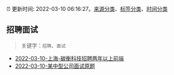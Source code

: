 :alarm_clock: 更新时间: 2022-03-10 06:16:27。[来源分类](../README.md)、[标签分类](../TAGS.md)、[时间分类](../TIMELINE.md)

## 招聘面试


> 关键字：`招聘`、`面试`



- [2022-03-10-上海-碳衡科技招聘两年以上前端](https://www.v2ex.com/t/839402) 
- [2022-03-10-某中型公司面试原题](https://toutiao.io/k/k46pzgf) 